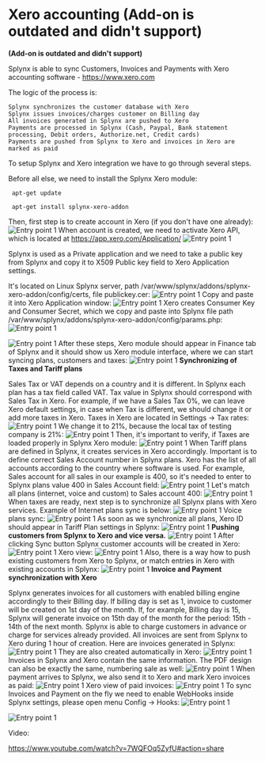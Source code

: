 Xero accounting (Add-on is outdated and didn't support)
=============================================

**(Add-on is outdated and didn't support)**

Splynx is able to sync Customers, Invoices and Payments with Xero accounting software - https://www.xero.com

The logic of the process is:

    Splynx synchronizes the customer database with Xero
    Splynx issues invoices/charges customer on Billing day
    All invoices generated in Splynx are pushed to Xero
    Payments are processed in Splynx (Cash, Paypal, Bank statement processing, Debit orders, Authorize.net, Credit cards)
    Payments are pushed from Splynx to Xero and invoices in Xero are marked as paid

To setup Splynx and Xero integration we have to go through several steps.

Before all else, we need to install the Splynx Xero module:

     apt-get update

     apt-get install splynx-xero-addon

Then, first step is to create account in Xero (if you don't have one already):
![Entry point 1](1.png)
When account is created, we need to activate Xero API, which is located at https://app.xero.com/Application/
![Entry point 1](2.png)

Splynx is used as a Private application and we need to take a public key from Splynx and copy it to X509 Public key field to Xero Application settings.

It's located on Linux Splynx server, path /var/www/splynx/addons/splynx-xero-addon/config/certs, file publickey.cer:
![Entry point 1](3.png)
Copy and paste it into Xero Application window:
![Entry point 1](4.png)
Xero creates Consumer Key and Consumer Secret, which we copy and paste into Splynx file path /var/www/splynx/addons/splynx-xero-addon/config/params.php:
![Entry point 1](5.png)

![Entry point 1](6.png)
After these steps, Xero module should appear in Finance tab of Splynx and it should show us Xero module interface, where we can start syncing plans, customers and taxes:
![Entry point 1](7.png)
**Synchronizing of Taxes and Tariff plans**

Sales Tax or VAT depends on a country and it is different. In Splynx each plan has a tax field called VAT. Tax value in Splynx should correspond with Sales Tax in Xero. For example, if we have a Sales Tax 0%, we can leave Xero default settings, in case when Tax is different, we should change it or add more taxes in Xero. Taxes in Xero are located in Settings → Tax rates:
![Entry point 1](8.png)
We change it to 21%, because the local tax of testing company is 21%:
![Entry point 1](9.png)
Then, it's important to verify, if Taxes are loaded properly in Splynx Xero module:
![Entry point 1](10.png)
When Tariff plans are defined in Splynx, it creates services in Xero accordingly. Important is to define correct Sales Account number in Splynx plans. Xero has the list of all accounts according to the country where software is used. For example, Sales account for all sales in our example is 400, so it's needed to enter to Splynx plans value 400 in Sales Account field:
![Entry point 1](11.png)
Let's match all plans (internet, voice and custom) to Sales account 400:
![Entry point 1](12.png)
When taxes are ready, next step is to synchronize all Splynx plans with Xero services. Example of Internet plans sync is below:
![Entry point 1](13.png)
Voice plans sync:
![Entry point 1](14.png)
As soon as we synchronize all plans, Xero ID should appear in Tariff Plan settings in Splynx:
![Entry point 1](15.png)
**Pushing customers from Splynx to Xero and vice versa.**
![Entry point 1](16.png)
After clicking Sync button Splynx customer accounts will be created in Xero:
![Entry point 1](17.png)
Xero view:
![Entry point 1](18.png)
Also, there is a way how to push existing customers from Xero to Splynx, or match entries in Xero with existing accounts in Splynx:
![Entry point 1](19.png)
**Invoice and Payment synchronization with Xero**

Splynx generates invoices for all customers with enabled billing engine accordingly to their Billing day. If billing day is set as 1, invoice to customer will be created on 1st day of the month. If, for example, Billing day is 15, Splynx will generate invoice  on 15th day of the month for the period: 15th - 14th of the next month. Splynx is able to charge customers in advance or charge for services already provided. All invoices are sent from Splynx to Xero during 1 hour of creation. Here are invoices generated in Splynx:
![Entry point 1](20.png)
They are also created automatically in Xero:
![Entry point 1](21.png)
Invoices in Splynx and Xero contain the same information. The PDF design can also be exactly the same, numbering sale as well:
![Entry point 1](22.png)
When payment arrives to Splynx, we also send it to Xero and mark Xero invoices as paid:
![Entry point 1](23.png)
Xero view of paid invoices:
![Entry point 1](24.png)
To sync Invoices and Payment on the fly we need to enable WebHooks inside Splynx settings, please open menu Config → Hooks:
![Entry point 1](25.jpg)

![Entry point 1](26.jpg)

Video:

https://www.youtube.com/watch?v=7WQFOq5ZyfU#action=share
